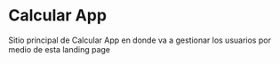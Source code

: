 # Calcular App

Sitio principal de Calcular App en donde va a gestionar los usuarios por medio de esta landing page
